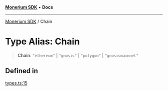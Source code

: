 [**Monerium SDK**](../README.md) • **Docs**

***

[Monerium SDK](../README.md) / Chain

# Type Alias: Chain

> **Chain**: `"ethereum"` \| `"gnosis"` \| `"polygon"` \| `"gnosismainnet"`

## Defined in

[types.ts:15](https://github.com/monerium/js-monorepo/blob/4f2ccbbab3654810f24287d973126d95378140bb/packages/sdk/src/types.ts#L15)
